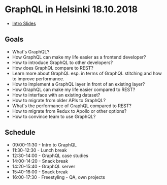 # GraphQL in Helsinki 18.10.2018

* [Intro Slides](https://slides.survivejs.com/intro-to-graphql/#0)

## Goals

* What's GraphQL?
* How GraphQL can make my life easier as a frontend developer?
* How to introduce GraphQL to other developers?
* How does GraphQL compare to REST?
* Learn more about GraphQL esp. in terms of GraphQL stitching and how to improve performance.
* How to implement a GraphQL layer in front of an existing layer?
* How GraphQL can make my life easier compared to REST?
* How to interface with an existing dataset?
* How to migrate from older APIs to GraphQL?
* What's the performance of GraphQL compared to REST?
* How to migrate from Redux to Apollo or other options?
* How to convince team to use GraphQL?

## Schedule

* 09:00-11:30 - Intro to GraphQL
* 11:30-12:30 - Lunch break
* 12:30-14:00 - GraphQL case studies
* 14:00-14:20 - Snack break
* 14:20-15:40 - GraphQL server
* 15:40-16:00 - Snack break
* 16:00-17:30 - Freestyling - QA, own projects
